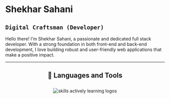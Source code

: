 # Shekhar Sahani

## `Digital Craftsman (Developer)`

<p> Hello there! I'm Shekhar Sahani, a passionate and dedicated full stack developer. With a strong foundation in both front-end and back-end development, I love building robust and user-friendly web applications that make a positive impact.</p>


---

<div align="center">
  <h2> <strong> 🧰 Languages and Tools </strong></h2> 
  <img style="padding:10px" src="https://skillicons.dev/icons?i=nodejs,js,py,react,git,github,tailwind,html,css,django,aws" alt="skills actively learning logos"> <br> 
</div>


<!-- ![Forrest's GitHub stats](https://github-readme-stats.vercel.app/api?username=shekhar-sahani&show_icons=true&theme=gruvbox) -->


#

